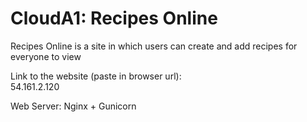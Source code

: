 # CloudA1: Recipes Online
Recipes Online is a site in which users can create and add recipes for everyone to view

Link to the website (paste in browser url):  
54.161.2.120

Web Server: Nginx + Gunicorn
